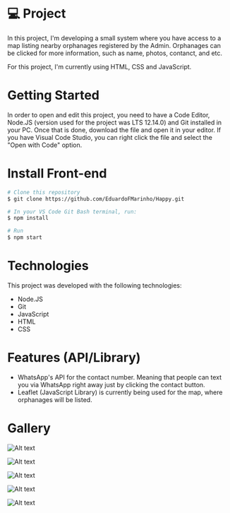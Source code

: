 # 💻 Project
In this project, I'm developing a small system where you have access to a map listing nearby orphanages registered by the Admin. Orphanages can be clicked for more information, such as name, photos, contanct, and etc.

For this project, I'm currently using HTML, CSS and JavaScript.

# Getting Started

In order to open and edit this project, you need to have a Code Editor, Node.JS (version used for the project was LTS 12.14.0) and Git installed in your PC. Once that is done, download the file and open it in your editor. If you have Visual Code Studio, you can right click the file and select the "Open with Code" option.

# Install Front-end

```bash
# Clone this repository
$ git clone https://github.com/EduardoFMarinho/Happy.git

# In your VS Code Git Bash terminal, run:
$ npm install

# Run
$ npm start
```

# Technologies

This project was developed with the following technologies:

- Node.JS
- Git
- JavaScript
- HTML
- CSS
<!-- - [Expo][expo] -->

# Features (API/Library)

- WhatsApp's API for the contact number. Meaning that people can text you via WhatsApp right away just by clicking the contact button.
- Leaflet (JavaScript Library) is currently being used for the map, where orphanages will be listed. 

# Gallery

![Alt text](https://i.imgur.com/lQKe84W.png)

![Alt text](https://i.imgur.com/eh8hYIx.png)

![Alt text](https://i.imgur.com/DVAxX42.png)

![Alt text](https://i.imgur.com/JhfsIWS.png)

![Alt text](https://i.imgur.com/toSeSYp.png)



